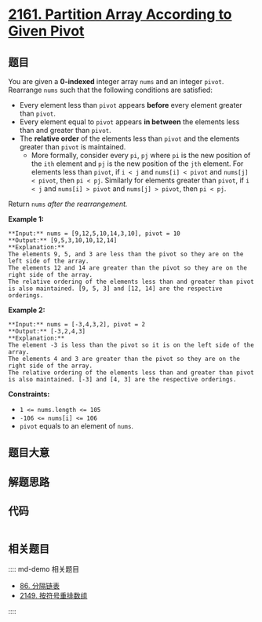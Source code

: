 # [2161. Partition Array According to Given Pivot](https://leetcode.com/problems/partition-array-according-to-given-pivot)

## 题目

You are given a **0-indexed** integer array `nums` and an integer `pivot`.
Rearrange `nums` such that the following conditions are satisfied:

  * Every element less than `pivot` appears **before** every element greater than `pivot`.
  * Every element equal to `pivot` appears **in between** the elements less than and greater than `pivot`.
  * The **relative order** of the elements less than `pivot` and the elements greater than `pivot` is maintained. 
    * More formally, consider every `pi`, `pj` where `pi` is the new position of the `ith` element and `pj` is the new position of the `jth` element. For elements less than `pivot`, if `i < j` and `nums[i] < pivot` and `nums[j] < pivot`, then `pi < pj`. Similarly for elements greater than `pivot`, if `i < j` and `nums[i] > pivot` and `nums[j] > pivot`, then `pi < pj`.

Return `nums` _after the rearrangement._



**Example 1:**

    
    
    **Input:** nums = [9,12,5,10,14,3,10], pivot = 10
    **Output:** [9,5,3,10,10,12,14]
    **Explanation:** 
    The elements 9, 5, and 3 are less than the pivot so they are on the left side of the array.
    The elements 12 and 14 are greater than the pivot so they are on the right side of the array.
    The relative ordering of the elements less than and greater than pivot is also maintained. [9, 5, 3] and [12, 14] are the respective orderings.
    

**Example 2:**

    
    
    **Input:** nums = [-3,4,3,2], pivot = 2
    **Output:** [-3,2,4,3]
    **Explanation:** 
    The element -3 is less than the pivot so it is on the left side of the array.
    The elements 4 and 3 are greater than the pivot so they are on the right side of the array.
    The relative ordering of the elements less than and greater than pivot is also maintained. [-3] and [4, 3] are the respective orderings.
    



**Constraints:**

  * `1 <= nums.length <= 105`
  * `-106 <= nums[i] <= 106`
  * `pivot` equals to an element of `nums`.


## 题目大意

## 解题思路

## 代码

```javascript

```

## 相关题目

:::: md-demo 相关题目
- [86. 分隔链表](./0086.md)
- [2149. 按符号重排数组](https://leetcode.com/problems/rearrange-array-elements-by-sign)

::::

